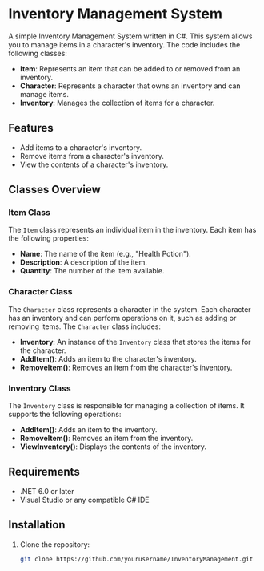 # Inventory Management System

A simple Inventory Management System written in C#. This system allows you to manage items in a character's inventory. The code includes the following classes:

- **Item**: Represents an item that can be added to or removed from an inventory.
- **Character**: Represents a character that owns an inventory and can manage items.
- **Inventory**: Manages the collection of items for a character.

## Features

- Add items to a character's inventory.
- Remove items from a character's inventory.
- View the contents of a character's inventory.

## Classes Overview

### Item Class

The `Item` class represents an individual item in the inventory. Each item has the following properties:

- **Name**: The name of the item (e.g., "Health Potion").
- **Description**: A description of the item.
- **Quantity**: The number of the item available.

### Character Class

The `Character` class represents a character in the system. Each character has an inventory and can perform operations on it, such as adding or removing items. The `Character` class includes:

- **Inventory**: An instance of the `Inventory` class that stores the items for the character.
- **AddItem()**: Adds an item to the character's inventory.
- **RemoveItem()**: Removes an item from the character's inventory.

### Inventory Class

The `Inventory` class is responsible for managing a collection of items. It supports the following operations:

- **AddItem()**: Adds an item to the inventory.
- **RemoveItem()**: Removes an item from the inventory.
- **ViewInventory()**: Displays the contents of the inventory.

## Requirements

- .NET 6.0 or later
- Visual Studio or any compatible C# IDE

## Installation

1. Clone the repository:

   ```bash
   git clone https://github.com/yourusername/InventoryManagement.git

